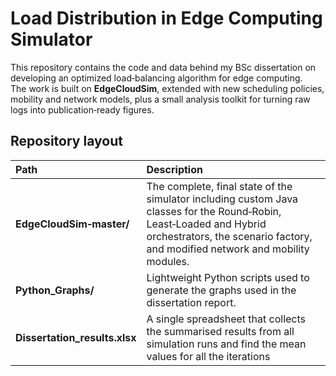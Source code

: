 # Load Distribution in Edge Computing Simulator

This repository contains the code and data behind my BSc dissertation on developing an optimized load‑balancing algorithm for edge computing.  
The work is built on **EdgeCloudSim**, extended with new scheduling policies, mobility and network models, plus a small analysis toolkit for turning raw logs into publication‑ready figures.

## Repository layout

| Path | Description |
| :--- | :--- |
| **EdgeCloudSim‑master/** | The complete, final state of the simulator including custom Java classes for the Round‑Robin, Least‑Loaded and Hybrid orchestrators, the scenario factory, and modified network and mobility modules. |
| **Python_Graphs/** | Lightweight Python scripts used to generate the graphs used in the dissertation report. |
| **Dissertation_results.xlsx** | A single spreadsheet that collects the summarised results from all simulation runs and find the mean values for all the iterations |


